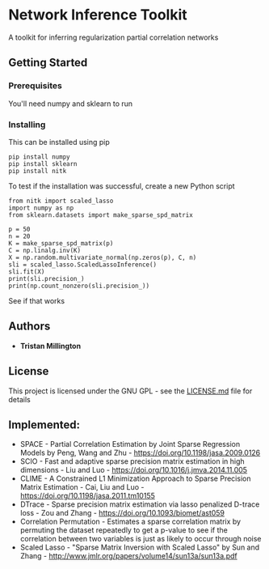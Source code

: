 
# Network Inference Toolkit

A toolkit for inferring regularization partial correlation networks

## Getting Started

### Prerequisites

You'll need numpy and sklearn to run 

### Installing

This can be installed using pip

```
pip install numpy
pip install sklearn
pip install nitk
```

To test if the installation was successful, create a new Python script 
```
from nitk import scaled_lasso
import numpy as np
from sklearn.datasets import make_sparse_spd_matrix

p = 50
n = 20
K = make_sparse_spd_matrix(p)
C = np.linalg.inv(K)
X = np.random.multivariate_normal(np.zeros(p), C, n)
sli = scaled_lasso.ScaledLassoInference()
sli.fit(X)
print(sli.precision_)
print(np.count_nonzero(sli.precision_))
```
See if that works 



## Authors

* **Tristan Millington**

## License

This project is licensed under the GNU GPL - see the [LICENSE.md](LICENSE.md) file for details

## Implemented:
* SPACE - Partial Correlation Estimation by Joint Sparse Regression Models  by Peng, Wang and Zhu - https://doi.org/10.1198/jasa.2009.0126
* SCIO - Fast and adaptive sparse precision matrix estimation in high dimensions - Liu and Luo - https://doi.org/10.1016/j.jmva.2014.11.005
* CLIME - A Constrained L1 Minimization Approach to Sparse Precision Matrix Estimation - Cai, Liu and Luo - https://doi.org/10.1198/jasa.2011.tm10155
* DTrace - Sparse precision matrix estimation via lasso penalized D-trace loss - Zou and Zhang - https://doi.org/10.1093/biomet/ast059
* Correlation Permutation - Estimates a sparse correlation matrix by permuting the dataset repeatedly to get a p-value to see if the correlation between two variables is just as likely to occur through noise 
* Scaled Lasso - "Sparse Matrix Inversion with Scaled Lasso" by Sun and Zhang - http://www.jmlr.org/papers/volume14/sun13a/sun13a.pdf

